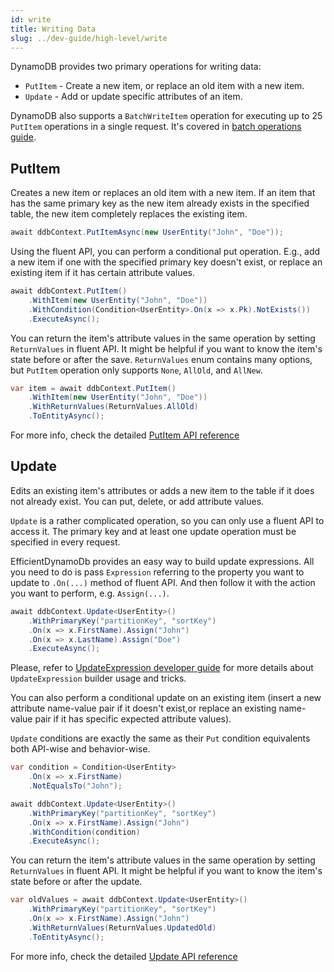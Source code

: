 ```yaml
---
id: write
title: Writing Data
slug: ../dev-guide/high-level/write
---
```


DynamoDB provides two primary operations for writing data:

* `PutItem` - Create a new item, or replace an old item with a new item.
* `Update` - Add or update specific attributes of an item.

DynamoDB also supports a `BatchWriteItem` operation for executing up to 25 `PutItem` operations in a single request.
It's covered in [batch operations guide](batch.md).

## PutItem

Creates a new item or replaces an old item with a new item.
If an item that has the same primary key as the new item already exists in the specified table, the new item completely replaces the existing item.

```csharp
await ddbContext.PutItemAsync(new UserEntity("John", "Doe"));
```

Using the fluent API, you can perform a conditional put operation.
E.g., add a new item if one with the specified primary key doesn't exist, or replace an existing item if it has certain attribute values.

```csharp
await ddbContext.PutItem()
    .WithItem(new UserEntity("John", "Doe"))
    .WithCondition(Condition<UserEntity>.On(x => x.Pk).NotExists())
    .ExecuteAsync();
```

You can return the item's attribute values in the same operation by setting `ReturnValues` in fluent API.
It might be helpful if you want to know the item's state before or after the save.
`ReturnValues` enum contains many options, but `PutItem` operation only supports `None`, `AllOld`, and `AllNew`.

```csharp
var item = await ddbContext.PutItem()
    .WithItem(new UserEntity("John", "Doe"))
    .WithReturnValues(ReturnValues.AllOld)
    .ToEntityAsync();
```

For more info, check the detailed [PutItem API reference](../../api_reference/put-item.md)

## Update

Edits an existing item's attributes or adds a new item to the table if it does not already exist.
You can put, delete, or add attribute values.

`Update` is a rather complicated operation, so you can only use a fluent API to access it.
The primary key and at least one update operation must be specified in every request.

EfficientDynamoDb provides an easy way to build update expressions.
All you need to do is pass `Expression` referring to the property you want to update to `.On(...)` method of fluent API.
And then follow it with the action you want to perform, e.g. `Assign(...)`.

```csharp
await ddbContext.Update<UserEntity>()
    .WithPrimaryKey("partitionKey", "sortKey")
    .On(x => x.FirstName).Assign("John")
    .On(x => x.LastName).Assign("Doe")
    .ExecuteAsync();
```

Please, refer to [UpdateExpression developer guide](update_expression.md) for more details about `UpdateExpression` builder usage and tricks.

You can also perform a conditional update on an existing item (insert a new attribute name-value pair if it doesn't exist,or replace an existing name-value pair if it has specific expected attribute values).

`Update` conditions are exactly the same as their `Put` condition equivalents both API-wise and behavior-wise.

```csharp
var condition = Condition<UserEntity>
    .On(x => x.FirstName)
    .NotEqualsTo("John");

await ddbContext.Update<UserEntity>()
    .WithPrimaryKey("partitionKey", "sortKey")
    .On(x => x.FirstName).Assign("John")
    .WithCondition(condition)
    .ExecuteAsync();
```

You can return the item's attribute values in the same operation by setting `ReturnValues` in fluent API.
It might be helpful if you want to know the item's state before or after the update.

```csharp
var oldValues = await ddbContext.Update<UserEntity>()
    .WithPrimaryKey("partitionKey", "sortKey")
    .On(x => x.FirstName).Assign("John")
    .WithReturnValues(ReturnValues.UpdatedOld)
    .ToEntityAsync();
```

For more info, check the detailed [Update API reference](../../api_reference/update.md)